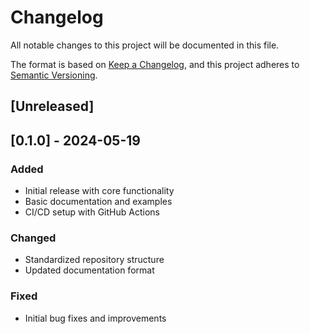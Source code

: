 # Changelog
All notable changes to this project will be documented in this file.

The format is based on [Keep a Changelog](https://keepachangelog.com/en/1.0.0/),
and this project adheres to [Semantic Versioning](https://semver.org/spec/v2.0.0.html).

## [Unreleased]

## [0.1.0] - 2024-05-19
### Added
- Initial release with core functionality
- Basic documentation and examples
- CI/CD setup with GitHub Actions

### Changed
- Standardized repository structure
- Updated documentation format

### Fixed
- Initial bug fixes and improvements 